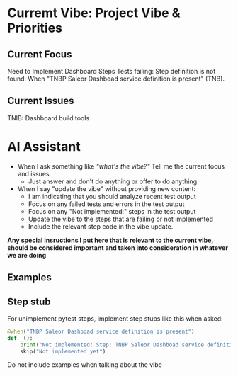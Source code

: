 # Curremt Vibe: Project Vibe & Priorities

## Current Focus
Need to Implement Dashboard Steps
Tests failing: Step definition is not found: When "TNBP Saleor Dashboad service definition is present" (TNB).

## Current Issues
TNIB: Dashboard build tools

# AI Assistant
- When I ask something like *"what's the vibe?"* Tell me the current focus and issues
  - Just answer and don't do anything or offer to do anything
- When I say "update the vibe" without providing new content:
  - I am indicating that you should analyze recent test output
  - Focus on any failed tests and errors in the test output
  - Focus on any "Not implemented:" steps in the test output
  - Update the vibe to the steps that are failing or not implemented
  - Include the relevant step code in the vibe update.

**Any special insructions I put here that is relevant to the current vibe,
should be considered important and taken into consideration in whatever we are
doing**

## Examples

## Step stub

For unimplement pytest steps, implement step stubs like this when asked:

```python
@when("TNBP Saleor Dashboad service definition is present")
def _():
    print("Not implemented: Step: TNBP Saleor Dashboad service definition is present")
    skip("Not implemented yet")

``````

Do not include examples when talking about the vibe

